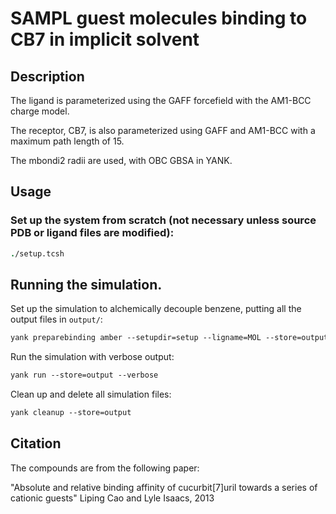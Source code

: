 # SAMPL guest molecules binding to CB7 in implicit solvent

## Description

The ligand is parameterized using the GAFF forcefield with the AM1-BCC charge model.

The receptor, CB7, is also parameterized using GAFF and AM1-BCC with a maximum path length of 15.

The mbondi2 radii are used, with OBC GBSA in YANK.


## Usage

### Set up the system from scratch (not necessary unless source PDB or ligand files are modified):
```tcsh
./setup.tcsh
```

## Running the simulation.

Set up the simulation to alchemically decouple benzene, putting all the output files in `output/`:
```tcsh
yank preparebinding amber --setupdir=setup --ligname=MOL --store=output --iterations=1000 --restraints=harmonic --gbsa=OBC2 --temperature=300*kelvin --minimize --verbose
```

Run the simulation with verbose output:
```tcsh
yank run --store=output --verbose
```

Clean up and delete all simulation files:
```tcsh
yank cleanup --store=output
```
## Citation

The compounds are from the following paper:

"Absolute and relative binding affinity of cucurbit[7]uril towards a series of cationic guests"
Liping Cao and Lyle Isaacs, 2013
